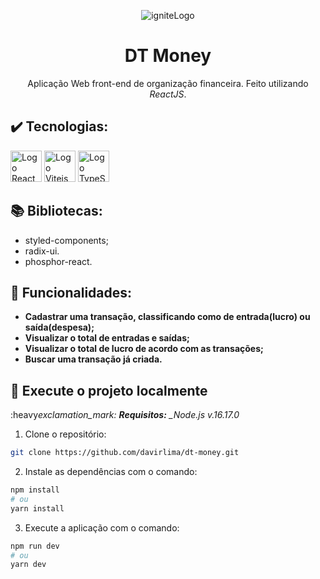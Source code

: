 <div align="center">

![igniteLogo](https://user-images.githubusercontent.com/97968740/186955921-1b90c5cb-547d-40ab-ad9d-8ef4cc47fefc.svg)

# DT Money

Aplicação Web front-end de organização financeira. Feito utilizando _ReactJS_.

<!-- :link: <https://dt-money-davirlima.vercel.app/> :link: -->

</div>

## :heavy_check_mark: Tecnologias:

<div>
  <img 
    height="50px"
    src="https://cdn.jsdelivr.net/gh/devicons/devicon/icons/react/react-original.svg"
    alt="Logo React"
  />
  <img
      height="50px"
      src="https://vitejs.dev/logo-with-shadow.png"
      alt="Logo Vitejs"
  />
  <img 
    height="50px"
    src="https://cdn.jsdelivr.net/gh/devicons/devicon/icons/typescript/typescript-original.svg"
    alt="Logo TypeScript"
  />
</div>

## :books: Bibliotecas:

- styled-components;
- radix-ui.
- phosphor-react.

## :hammer: Funcionalidades:

- **Cadastrar uma transação, classificando como de entrada(lucro) ou saída(despesa);**
- **Visualizar o total de entradas e saídas;**
- **Visualizar o total de lucro de acordo com as transações;**
- **Buscar uma transação já criada.**

## :open_file_folder: Execute o projeto localmente

:heavy*exclamation_mark: **Requisitos:** \_Node.js v.16.17.0*

1. Clone o repositório:

```bash
git clone https://github.com/davirlima/dt-money.git
```

2. Instale as dependências com o comando:

```bash
npm install
# ou
yarn install
```

3. Execute a aplicação com o comando:

```bash
npm run dev
# ou
yarn dev
```

<!--
## :computer: Interfaces:

<div align="center">
  <img
   src="https://user-images.githubusercontent.com/97968740/192103635-b4e094dd-6bc6-46b9-9f14-e99cf0c436a5.png"
   alt="Interface da Aplicação Coffee Delivery, tela home, em Desktop e Laptop"
   width=74%
  />
  <img
   src="https://user-images.githubusercontent.com/97968740/192104672-73dad269-6d8c-45da-9761-664e81890e95.png"
   alt="Interface da Aplicação Coffee Delivery, tela home, em Mobile"
   width=25%
  />
  <img
   src="https://user-images.githubusercontent.com/97968740/192103708-2fea30a2-43bc-4c8f-b382-05d9f0e54956.png"
   alt="Interface da Aplicação Coffee Delivery, lista de cafés, em Desktop e Laptop"
   width=74%
  />
  <img
   src="https://user-images.githubusercontent.com/97968740/192104628-1196fe73-b20a-4f46-833c-c6db81472c3d.png"
   alt="Interface da Aplicação Coffee Delivery, lista de cafés, em Mobile"
   width=25%
  />
  <img
   src="https://user-images.githubusercontent.com/97968740/192104348-0b069aae-85d6-4647-bf70-a2618faf5960.png"
   alt="Interface da Aplicação Coffee Delivery, pagina carrinho, em Desktop e Laptop"
   width=74%
  />
  <img
   src="https://user-images.githubusercontent.com/97968740/192104584-c9651210-25ea-42cf-92f7-cc9691fe244a.png"
   alt="Interface da Aplicação Coffee Delivery, pagina carrinho, em Mobile"
   width=25%
  />
  <img
   src="https://user-images.githubusercontent.com/97968740/192104496-ef65c6a7-01a5-4678-ad1d-515c896981c4.png"
   alt="Interface da Aplicação Coffee Delivery, pagina de confirmação de compra, em Desktop e Laptop"
   width=74%
  />
  <img
   src="https://user-images.githubusercontent.com/97968740/192104540-9c0e427a-e7dc-4483-a849-ecdf7df36649.png"
   alt="Interface da Aplicação Coffee Delivery, pagina de confirmação de compra, em Mobile"
   width=25%
  />
  <img
   src="https://user-images.githubusercontent.com/97968740/192105292-195c1660-8932-405d-931f-f0f4927e7863.gif"
   alt="GIF demonstrativo da aplicação"
   width=99%
   align="center"
  />
</div> -->
